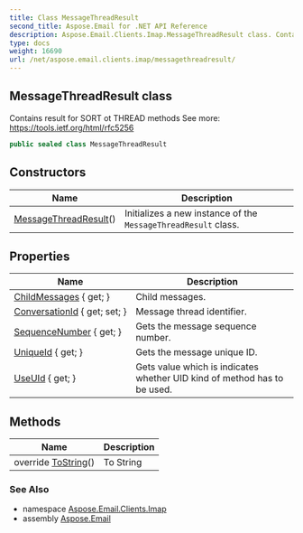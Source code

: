 ```yaml
---
title: Class MessageThreadResult
second_title: Aspose.Email for .NET API Reference
description: Aspose.Email.Clients.Imap.MessageThreadResult class. Contains result for SORT ot THREAD methods See more https//tools.ietf.org/html/rfc5256
type: docs
weight: 16690
url: /net/aspose.email.clients.imap/messagethreadresult/
---
```

## MessageThreadResult class

Contains result for SORT ot THREAD methods See more: https://tools.ietf.org/html/rfc5256

```csharp
public sealed class MessageThreadResult
```

## Constructors

| Name | Description |
| --- | --- |
| [MessageThreadResult](messagethreadresult/)() | Initializes a new instance of the `MessageThreadResult` class. |

## Properties

| Name | Description |
| --- | --- |
| [ChildMessages](../../aspose.email.clients.imap/messagethreadresult/childmessages/) { get; } | Child messages. |
| [ConversationId](../../aspose.email.clients.imap/messagethreadresult/conversationid/) { get; set; } | Message thread identifier. |
| [SequenceNumber](../../aspose.email.clients.imap/messagethreadresult/sequencenumber/) { get; } | Gets the message sequence number. |
| [UniqueId](../../aspose.email.clients.imap/messagethreadresult/uniqueid/) { get; } | Gets the message unique ID. |
| [UseUId](../../aspose.email.clients.imap/messagethreadresult/useuid/) { get; } | Gets value which is indicates whether UID kind of method has to be used. |

## Methods

| Name | Description |
| --- | --- |
| override [ToString](../../aspose.email.clients.imap/messagethreadresult/tostring/)() | To String |

### See Also

* namespace [Aspose.Email.Clients.Imap](../../aspose.email.clients.imap/)
* assembly [Aspose.Email](../../)


